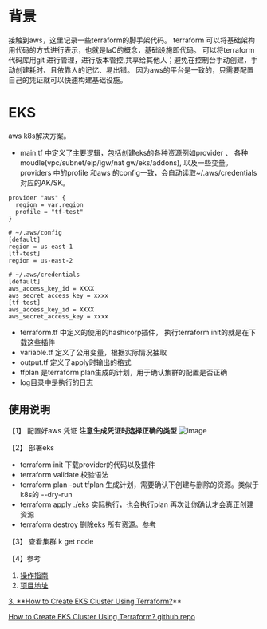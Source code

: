 # 背景
接触到aws，这里记录一些terraform的脚手架代码。
terraform 可以将基础架构用代码的方式进行表示，也就是IaC的概念，基础设施即代码。
可以将terraform代码库用git 进行管理，进行版本管控,共享给其他人；避免在控制台手动创建，手动创建耗时、且依靠人的记忆、易出错。
因为aws的平台是一致的，只需要配置自己的凭证就可以快速构建基础设施。
# EKS
aws k8s解决方案。
- main.tf 中定义了主要逻辑，包括创建eks的各种资源例如provider 、 各种moudle(vpc/subnet/eip/igw/nat gw/eks/addons), 以及一些变量。
providers 中的profile 和aws 的config一致，会自动读取~/.aws/credentials对应的AK/SK。
```
provider "aws" {
  region = var.region
  profile = "tf-test"
}

# ~/.aws/config
[default]
region = us-east-1
[tf-test]
region = us-east-2

# ~/.aws/credentials
[default]
aws_access_key_id = XXXX
aws_secret_access_key = xxxx
[tf-test]
aws_access_key_id = XXXX
aws_secret_access_key = xxxx

```
  
- terraform.tf 中定义的使用的hashicorp插件， 执行terraform init的就是在下载这些插件
- variable.tf 定义了公用变量，根据实际情况抽取
- output.tf 定义了apply时输出的格式
- tfplan 是terraform plan生成的计划，用于确认集群的配置是否正确
- log目录中是执行的日志
## 使用说明
【1】 配置好aws 凭证
**注意生成凭证时选择正确的类型**
![image](https://github.com/myysophia/terraform-repo/assets/25994521/c042138e-a8e0-4b34-98a9-f87591d5855c)

【2】 部署eks

- terraform init  下载provider的代码以及插件
- terraform validate  校验语法
- terraform plan -out tfplan  生成计划，需要确认下创建与删除的资源。类似于k8s的 --dry-run
- terraform apply ./eks  实际执行，也会执行plan 再次让你确认才会真正创建资源
- terraform destroy 删除eks 所有资源。[参考]([url](https://gist.github.com/myysophia/65ee79af5d42b8e7c3266f8a88dfcf49))

【3】 查看集群
k get node

【4】参考
1. [操作指南](https://developer.hashicorp.com/terraform/tutorials/kubernetes/eks)
2. [项目地址](https://github.com/hashicorp/learn-terraform-provision-eks-cluster/tree/main)

[3. **How to Create EKS Cluster Using Terraform?](https://antonputra.com/terraform/how-to-create-eks-cluster-using-terraform/)** 

[How to Create EKS Cluster Using Terraform? github repo](https://github.com/antonputra/tutorials/tree/main/lessons/102)
